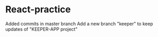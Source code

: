 # React-practice
Added commits in master branch 
Add a new branch "keeper" to keep updates of "KEEPER-APP project"

